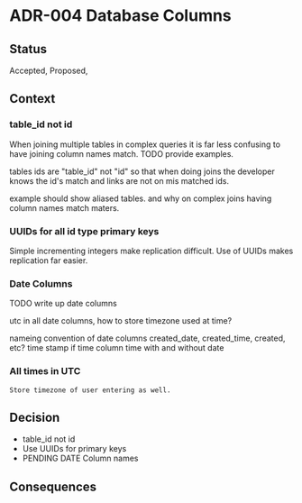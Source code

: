 # ADR-004 Database Columns

## Status

Accepted, Proposed, 

## Context

### table_id not id

When joining multiple tables in complex queries it is far less confusing to have joining column names match. TODO provide examples.

tables ids are "table_id" not "id" so that when doing joins the developer knows the id's match and links are not on mis matched ids.

example should show aliased tables. and why on complex joins having column names match maters.


### UUIDs for all id type primary keys

Simple incrementing integers make replication difficult. Use of UUIDs makes replication far easier.

### Date Columns

TODO write up date columns

utc in all date columns, how to store timezone used at time?

nameing convention of date columns
created_date, created_time, created, etc? time stamp
if time column time with and without date

### All times in UTC
    Store timezone of user entering as well.

## Decision

- table_id not id
- Use UUIDs for primary keys
- PENDING DATE Column names

## Consequences










